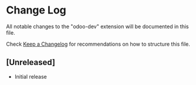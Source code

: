 # Change Log

All notable changes to the "odoo-dev" extension will be documented in this file.

Check [Keep a Changelog](http://keepachangelog.com/) for recommendations on how to structure this file.

## [Unreleased]

- Initial release